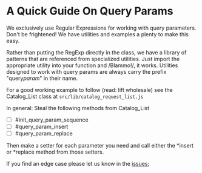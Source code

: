 # A Quick Guide On Query Params

We exclusively use Regular Expressions for working with query parameters. Don't be frightened! We have utilities and examples a plenty
to make this easy.

Rather than putting the RegExp directly in the class, we have a library of patterns that are referenced from specialized utilities. Just
import the appropriate utility into your function and /Blammo!/, it works. Utilities designed to work with query params are always carry
the prefix "query*param*" in their name.

For a good working example to follow (read: lift wholesale) see the Catalog_List class at `src/lib/catalog_request_list.js`

In general:
Steal the following methods from Catalog_List

- [ ] #init_query_param_sequence
- [ ] #query_param_insert
- [ ] #query_param_replace

Then make a setter for each parameter you need and call either the *insert or *replace method from those setters.

If you find an edge case please let us know in the [issues](https://github.com/TwoFistedJustice/square-pie/issues);
